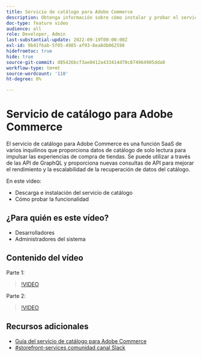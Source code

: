 ```yaml
---
title: Servicio de catálogo para Adobe Commerce
description: Obtenga información sobre cómo instalar y probar el servicio de catálogo.
doc-type: feature video
audience: all
role: Developer, Admin
last-substantial-update: 2022-09-19T00:00:00Z
exl-id: 9b41f6ab-5f05-4985-af93-8ea8db062598
hidefromtoc: true
hide: true
source-git-commit: d85426bcf3ae0412a433414d70c874964905dda0
workflow-type: tm+mt
source-wordcount: '110'
ht-degree: 0%

---
```


# Servicio de catálogo para Adobe Commerce

El servicio de catálogo para Adobe Commerce es una función SaaS de varios inquilinos que proporciona datos de catálogo de solo lectura para impulsar las experiencias de compra de tiendas. Se puede utilizar a través de las API de GraphQL y proporciona nuevas consultas de API para mejorar el rendimiento y la escalabilidad de la recuperación de datos del catálogo.

En este vídeo:

- Descarga e instalación del servicio de catálogo
- Cómo probar la funcionalidad

## ¿Para quién es este vídeo?

- Desarrolladores
- Administradores del sistema

## Contenido del vídeo

Parte 1:

>[!VIDEO](https://video.tv.adobe.com/v/3415599?quality=12&learn=on)

Parte 2:

>[!VIDEO](https://video.tv.adobe.com/v/3415600?quality=12&learn=on)

## Recursos adicionales

- [Guía del servicio de catálogo para Adobe Commerce](https://experienceleague.adobe.com/docs/commerce-merchant-services/catalog-service/guide-overview.html)
- [#storefront-services comunidad canal Slack](https://magentocommeng.slack.com/?redir=%2Farchives%2FC03HVPG8RS4)
